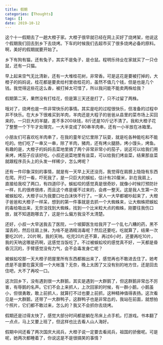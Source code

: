 ```yaml
---
title: 假期
categories: [Thoughts]
tags: []
date: 2019-10-12
---
```

这个十一假期去了一趟大橙子家。大橙子很早就已经在网上买好了烧烤架，他说这个假期我们回去到乡下去烧烤。下车的时候我们去超市买了很多烧烤必备的原料。啊，美好的假期就要开始了。

<!-- more -->

乡下有狗有猫，还有兔子，其实不是兔子，是仓鼠。程明乐待业在家就买了一只仓鼠，还有一只猫。

早上起来空气无比清新，还有一大堆桂花树，非常香。可是这花是要被打掉的，大橙子的妈妈说，桂花都是要卖给村里收桂花的，虽然不值几个钱，但是也是几个钱。我觉得这些花这么香，被打掉太可惜了，所以我问能不能卖两株给我？


假期第二天，果然没有打桂花，但是第三天还是打了，只不过留了两株。

哦对了，烧烤也是一件非常快乐的事情。其实是吃的过程很快乐，但准备的过程中并不快乐。在大乡下很难买到羊肉，羊肉还是大程子的爸爸从县里的菜市场上买回来的，一只巨大的羊腿，差不多200块钱，8斤还是10斤记不清了。我和大橙子花了整整一个下午才处理完，一大半变成了80串羊肉串，还有一小半放在冰箱里。

小朋友们可喜欢吃羊肉串了，在我的童年记忆里除了玩耍，就是吃各种能吃和不能吃的。他们吃了一串又一串，除了羊肉，猪肉，还有烤火腿肠，烤小馒头，烤鱼。有趣的是，大橙子的妈妈去菜地里摘了两个非常非常小的茄子，说这可以给我们用来烤，烤茄子应该好吃。小叔还说菜地里有韭菜，可以给我们烤韭菜，结果那韭菜就跟程序员头上的头发一样稀少，怎么烤呢？

还有一件印象深刻的事情，就是有一天早上天还没亮，我觉得在肩膀上隐隐有东西在爬。开灯一看，吓死我了，是一只巨大的蜈蚣，估计有20厘米，趴在我肩上，直接给我咬了两口，有四道印子。蜈蚣咬的感觉真是很奇妙，就像小时候打预防针一样，扎的很疼很疼，而且这个疼是缓不过来的，会疼一整天。这是我人生第一次被蜈蚣咬，大橙子以为我要口吐白沫快不行了。一家人一大早都被吵起来了，大橙子爸爸和大橙子一样呆，想到的第一件事就是去抓一个大蜘蛛来，让大蜘蛛把蜈蚣的毒给吸出来，无奈没找到大蜘蛛，找到一个比米粒大点的蜘蛛，刚要往我伤口放，就不知道跑哪去了，这是什么偏方我没不太清楚。

还好，小叔一大早送我去了医院，一个坡脚医生给我开了一个乱七八糟的药，黑不溜丢的，然后往肩上抹，为啥不是酒精消毒呢？然后还要吃，吃就算了，结果一次要吃20片，20片啊，我的天呐。吃完20片还不算，再过6小时，还要再吃10片，我的天呐这哪是药啊，这感觉当饭吃了。不过被蜈蚣咬的感觉真不好，一天都是昏昏沉沉的，手臂感觉没有力气，会不会毒发身亡呢？

被蜈蚣咬那一天大橙子把屋里所有东西都搬出来了，感觉再也不敢进去住了。她考虑是不是要在露天搭一个大帐篷？无奈，晚上太困了又没有别的地方住，还是回去住吧，大不了再咬一口。

这次回乡下，没有遇到很一大群鹅，其实是遇到一大群鹅了，但这群鹅非常怂不厉害，有辱鹅的名声。它们不会上来抓人，上次回家的时候，有一群小鹅，小鹅虽小，但很勇敢，敢上前抓人，就算打不过也要上前抓，这种精神值得表扬。这次看见是一大群鹅，还带了一大群鸭子，这群鸭子也是非常怂的，我站在前面，就想拍个照片，它们都不敢过来，怎么的？我又不会抓你去烧烤。

假期还是过得太快了，感觉大部分时间都是躺在吊床上点手机，打游戏。书本翻了一点点，马上又要上班了，但这样也比去看人山人海好。

假期中间还看了两次国庆大阅兵，大橙子说一定要去看阅兵，祖国的骄傲呢。可是呢，她两次都睡着了，你说这是不是很搞笑的事情？
